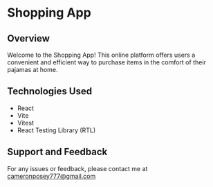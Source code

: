 # Shopping App

## Overview
Welcome to the Shopping App! This online platform offers users a convenient and efficient way to purchase items in the comfort of their pajamas at home.


## Technologies Used
* React 
* Vite
* Vitest 
* React Testing Library (RTL)


## Support and Feedback
For any issues or feedback, please contact me at 
cameronposey777@gmail.com